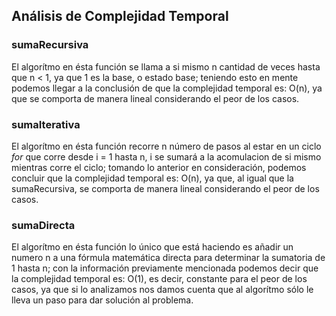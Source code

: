 ## Análisis de Complejidad Temporal

### sumaRecursiva
El algorítmo en ésta función se llama a si mismo n cantidad de veces hasta que n < 1,
ya que 1 es la base, o estado base; teniendo esto en mente podemos llegar a la conclusión
de que la complejidad temporal es: O(n), ya que se comporta de manera lineal considerando
el peor de los casos.

### sumaIterativa
El algorítmo en ésta función recorre n número de pasos al estar en un ciclo _for_ que corre desde
i = 1 hasta n, i se sumará a la acomulacion de si mismo mientras corre el ciclo; tomando lo anterior
en consideración, podemos concluir que la complejidad temporal es: O(n), ya que, al igual que la sumaRecursiva,
se comporta de manera lineal considerando el peor de los casos.


### sumaDirecta
El algorítmo en ésta función lo único que está haciendo es añadir un numero n a una fórmula matemática directa
para determinar la sumatoria de 1 hasta n; con la información previamente mencionada podemos decir que la
complejidad temporal es: O(1), es decir, constante para el peor de los casos, ya que si lo analizamos nos damos
cuenta que al algorítmo sólo le lleva un paso para dar solución al problema.
